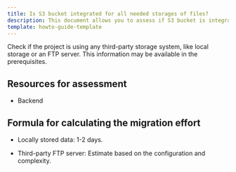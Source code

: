 ```yaml
---
title: Is S3 bucket integrated for all needed storages of files?
description: This document allows you to assess if S3 bucket is integrated for all needed storages of files.
template: howto-guide-template
---
```


Check if the project is using any third-party storage system, like local storage or an FTP server. This information may be available in the prerequisites.

## Resources for assessment

* Backend

## Formula for calculating the migration effort

* Locally stored data: 1-2 days.

* Third-party FTP server: Estimate based on the configuration and complexity.
